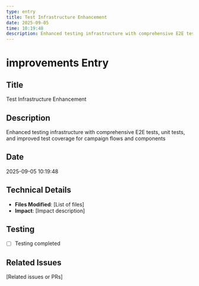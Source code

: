 ```yaml
---
type: entry
title: Test Infrastructure Enhancement
date: 2025-09-05
time: 10:19:48
description: Enhanced testing infrastructure with comprehensive E2E tests, unit tests, and improved test coverage for campaign flows and components
---
```


# improvements Entry

## Title
Test Infrastructure Enhancement

## Description
Enhanced testing infrastructure with comprehensive E2E tests, unit tests, and improved test coverage for campaign flows and components

## Date
2025-09-05 10:19:48

## Technical Details
- **Files Modified**: [List of files]
- **Impact**: [Impact description]

## Testing
- [ ] Testing completed

## Related Issues
[Related issues or PRs]